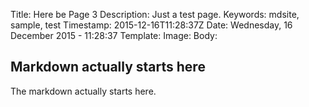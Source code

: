 Title: Here be Page 3
Description: Just a test page.
Keywords: mdsite, sample, test
Timestamp: 2015-12-16T11:28:37Z
Date: Wednesday, 16 December 2015 - 11:28:37
Template: 
Image: 
Body:
## Markdown actually starts here

The markdown actually starts here.
